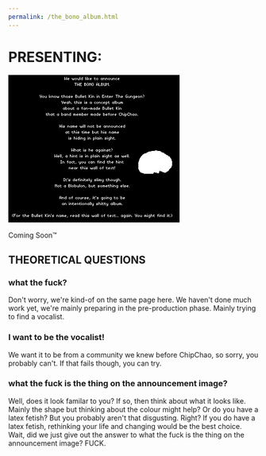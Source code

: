 ```yaml
---
permalink: /the_bono_album.html
---
```


# PRESENTING:

![announcement, fuck TBC](announce_fuck_TBC.png)

Coming Soon™

## THEORETICAL QUESTIONS

### what the fuck?

Don't worry, we're kind-of on the same page here. We haven't done much work yet, we're mainly preparing in the pre-production phase. Mainly trying to find a vocalist.

### I want to be the vocalist!

We want it to be from a community we knew before ChipChao, so sorry, you probably can't. If that fails though, you can try.

### what the fuck is the thing on the announcement image?

Well, does it look familar to you? If so, then think about what it looks like. Mainly the shape but thinking about the colour might help? Or do you have a latex fetish? But you probably aren't that disgusting. Right? If you do have a latex fetish, rethinking your life and changing would be the best choice. Wait, did we just give out the answer to what the fuck is the thing on the announcement image? FUCK.

